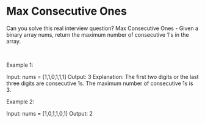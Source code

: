 # Max Consecutive Ones

Can you solve this real interview question? Max Consecutive Ones - Given a binary array nums, return the maximum number of consecutive 1's in the array.

 

Example 1:


Input: nums = [1,1,0,1,1,1]
Output: 3
Explanation: The first two digits or the last three digits are consecutive 1s. The maximum number of consecutive 1s is 3.


Example 2:


Input: nums = [1,0,1,1,0,1]
Output: 2
